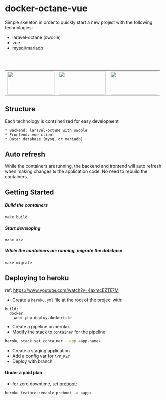 # docker-octane-vue

Simple skeleton in order to quickly start a new project with the following technologies:

* laravel-octane (swoole)
* vue
* mysql/mariadb

<br>
<br>

<table>
  <tr>
    <td valign="top">
<div style="width: 150px; height: 75px;">
        <img width="150" height="75" src="https://laravel.com/img/logomark.min.svg">
    </div>
</td>
    <td valign="top">
<div style="width: 150px; height: 75px;">
        <img width="150" height="75" src="https://vuejs.org/images/logo.svg">
    </div>
    <td valign="top">
<div style="width: 150px; height: 75px;">
        <img width="150" height="75" src="https://mariadb.org/wp-content/themes/twentynineteen-child/icons/mariadb_org_rgb_h.svg">
    </div>
</td>
  </tr>
</table>

## Structure

Each technology is containerized for easy development

    * Backend: laravel-octane with swoole
    * Frontend: vue client
    * Data: database (mysql or mariadb)

## Auto refresh

While the containers are running, the backend and frontend will auto refresh when making changes to the application code. No need to rebuild the containers.

## Getting Started

##### Build the containers

    make build

##### Start developing

    make dev

##### While the containers are running, migrate the database

    make migrate

## Deploying to heroku

ref: https://www.youtube.com/watch?v=4axmcEZTE7M

* Create a `heroku.yml` file at the root of the project with:
```shell
build:
  docker:
    web: php.deploy.dockerfile
```
* Create a pipeline on heroku.
* Modify the stack to `container` for the pipeline:
```bash
heroku stack:set container --app <app-name>
```
* Create a staging application
* Add a config var for `APP_KEY`
* Deploy with branch

#### Under a paid plan

* for zero downtime, set [preboot](https://devcenter.heroku.com/articles/preboot):
```bash
heroku features:enable preboot -a <app>
```